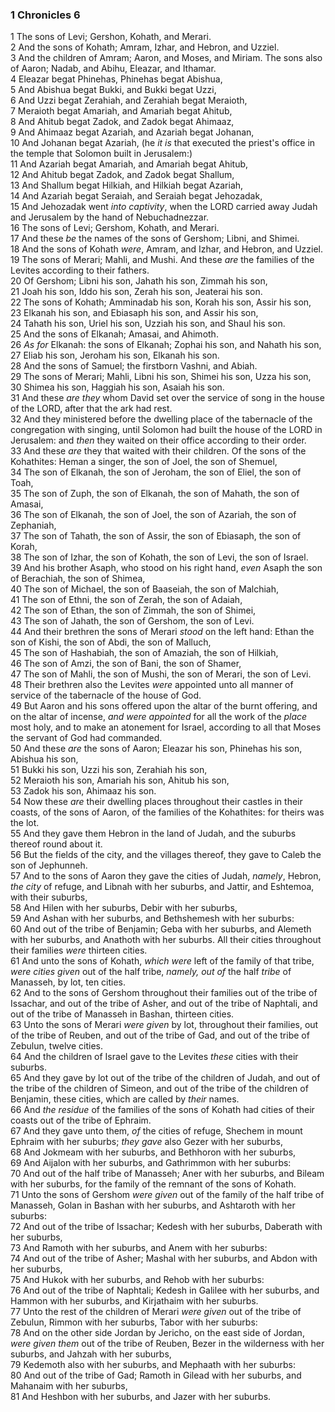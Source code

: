 ### 1 Chronicles 6

1 The sons of Levi; Gershon, Kohath, and Merari.  
2 And the sons of Kohath; Amram, Izhar, and Hebron, and Uzziel.  
3 And the children of Amram; Aaron, and Moses, and Miriam. The sons also of Aaron; Nadab, and Abihu, Eleazar, and Ithamar.  
4 Eleazar begat Phinehas, Phinehas begat Abishua,  
5 And Abishua begat Bukki, and Bukki begat Uzzi,  
6 And Uzzi begat Zerahiah, and Zerahiah begat Meraioth,  
7 Meraioth begat Amariah, and Amariah begat Ahitub,  
8 And Ahitub begat Zadok, and Zadok begat Ahimaaz,  
9 And Ahimaaz begat Azariah, and Azariah begat Johanan,  
10 And Johanan begat Azariah, (he *it is* that executed the priest's office in the temple that Solomon built in Jerusalem:)  
11 And Azariah begat Amariah, and Amariah begat Ahitub,  
12 And Ahitub begat Zadok, and Zadok begat Shallum,  
13 And Shallum begat Hilkiah, and Hilkiah begat Azariah,  
14 And Azariah begat Seraiah, and Seraiah begat Jehozadak,  
15 And Jehozadak went *into captivity*, when the LORD carried away Judah and Jerusalem by the hand of Nebuchadnezzar.  
16 The sons of Levi; Gershom, Kohath, and Merari.  
17 And these *be* the names of the sons of Gershom; Libni, and Shimei.  
18 And the sons of Kohath *were*, Amram, and Izhar, and Hebron, and Uzziel.  
19 The sons of Merari; Mahli, and Mushi. And these *are* the families of the Levites according to their fathers.  
20 Of Gershom; Libni his son, Jahath his son, Zimmah his son,  
21 Joah his son, Iddo his son, Zerah his son, Jeaterai his son.  
22 The sons of Kohath; Amminadab his son, Korah his son, Assir his son,  
23 Elkanah his son, and Ebiasaph his son, and Assir his son,  
24 Tahath his son, Uriel his son, Uzziah his son, and Shaul his son.  
25 And the sons of Elkanah; Amasai, and Ahimoth.  
26 *As for* Elkanah: the sons of Elkanah; Zophai his son, and Nahath his son,  
27 Eliab his son, Jeroham his son, Elkanah his son.  
28 And the sons of Samuel; the firstborn Vashni, and Abiah.  
29 The sons of Merari; Mahli, Libni his son, Shimei his son, Uzza his son,  
30 Shimea his son, Haggiah his son, Asaiah his son.  
31 And these *are they* whom David set over the service of song in the house of the LORD, after that the ark had rest.  
32 And they ministered before the dwelling place of the tabernacle of the congregation with singing, until Solomon had built the house of the LORD in Jerusalem: and *then* they waited on their office according to their order.  
33 And these *are* they that waited with their children. Of the sons of the Kohathites: Heman a singer, the son of Joel, the son of Shemuel,  
34 The son of Elkanah, the son of Jeroham, the son of Eliel, the son of Toah,  
35 The son of Zuph, the son of Elkanah, the son of Mahath, the son of Amasai,  
36 The son of Elkanah, the son of Joel, the son of Azariah, the son of Zephaniah,  
37 The son of Tahath, the son of Assir, the son of Ebiasaph, the son of Korah,  
38 The son of Izhar, the son of Kohath, the son of Levi, the son of Israel.  
39 And his brother Asaph, who stood on his right hand, *even* Asaph the son of Berachiah, the son of Shimea,  
40 The son of Michael, the son of Baaseiah, the son of Malchiah,  
41 The son of Ethni, the son of Zerah, the son of Adaiah,  
42 The son of Ethan, the son of Zimmah, the son of Shimei,  
43 The son of Jahath, the son of Gershom, the son of Levi.  
44 And their brethren the sons of Merari *stood* on the left hand: Ethan the son of Kishi, the son of Abdi, the son of Malluch,  
45 The son of Hashabiah, the son of Amaziah, the son of Hilkiah,  
46 The son of Amzi, the son of Bani, the son of Shamer,  
47 The son of Mahli, the son of Mushi, the son of Merari, the son of Levi.  
48 Their brethren also the Levites *were* appointed unto all manner of service of the tabernacle of the house of God.  
49 But Aaron and his sons offered upon the altar of the burnt offering, and on the altar of incense, *and were appointed* for all the work of the *place* most holy, and to make an atonement for Israel, according to all that Moses the servant of God had commanded.  
50 And these *are* the sons of Aaron; Eleazar his son, Phinehas his son, Abishua his son,  
51 Bukki his son, Uzzi his son, Zerahiah his son,  
52 Meraioth his son, Amariah his son, Ahitub his son,  
53 Zadok his son, Ahimaaz his son.  
54 Now these *are* their dwelling places throughout their castles in their coasts, of the sons of Aaron, of the families of the Kohathites: for theirs was the lot.  
55 And they gave them Hebron in the land of Judah, and the suburbs thereof round about it.  
56 But the fields of the city, and the villages thereof, they gave to Caleb the son of Jephunneh.  
57 And to the sons of Aaron they gave the cities of Judah, *namely*, Hebron, *the city* of refuge, and Libnah with her suburbs, and Jattir, and Eshtemoa, with their suburbs,  
58 And Hilen with her suburbs, Debir with her suburbs,  
59 And Ashan with her suburbs, and Bethshemesh with her suburbs:  
60 And out of the tribe of Benjamin; Geba with her suburbs, and Alemeth with her suburbs, and Anathoth with her suburbs. All their cities throughout their families *were* thirteen cities.  
61 And unto the sons of Kohath, *which were* left of the family of that tribe, *were cities given* out of the half tribe, *namely, out of* the half *tribe* of Manasseh, by lot, ten cities.  
62 And to the sons of Gershom throughout their families out of the tribe of Issachar, and out of the tribe of Asher, and out of the tribe of Naphtali, and out of the tribe of Manasseh in Bashan, thirteen cities.  
63 Unto the sons of Merari *were given* by lot, throughout their families, out of the tribe of Reuben, and out of the tribe of Gad, and out of the tribe of Zebulun, twelve cities.  
64 And the children of Israel gave to the Levites *these* cities with their suburbs.  
65 And they gave by lot out of the tribe of the children of Judah, and out of the tribe of the children of Simeon, and out of the tribe of the children of Benjamin, these cities, which are called by *their* names.  
66 And *the residue* of the families of the sons of Kohath had cities of their coasts out of the tribe of Ephraim.  
67 And they gave unto them, *of* the cities of refuge, Shechem in mount Ephraim with her suburbs; *they gave* also Gezer with her suburbs,  
68 And Jokmeam with her suburbs, and Bethhoron with her suburbs,  
69 And Aijalon with her suburbs, and Gathrimmon with her suburbs:  
70 And out of the half tribe of Manasseh; Aner with her suburbs, and Bileam with her suburbs, for the family of the remnant of the sons of Kohath.  
71 Unto the sons of Gershom *were given* out of the family of the half tribe of Manasseh, Golan in Bashan with her suburbs, and Ashtaroth with her suburbs:  
72 And out of the tribe of Issachar; Kedesh with her suburbs, Daberath with her suburbs,  
73 And Ramoth with her suburbs, and Anem with her suburbs:  
74 And out of the tribe of Asher; Mashal with her suburbs, and Abdon with her suburbs,  
75 And Hukok with her suburbs, and Rehob with her suburbs:  
76 And out of the tribe of Naphtali; Kedesh in Galilee with her suburbs, and Hammon with her suburbs, and Kirjathaim with her suburbs.  
77 Unto the rest of the children of Merari *were given* out of the tribe of Zebulun, Rimmon with her suburbs, Tabor with her suburbs:  
78 And on the other side Jordan by Jericho, on the east side of Jordan, *were given them* out of the tribe of Reuben, Bezer in the wilderness with her suburbs, and Jahzah with her suburbs,  
79 Kedemoth also with her suburbs, and Mephaath with her suburbs:  
80 And out of the tribe of Gad; Ramoth in Gilead with her suburbs, and Mahanaim with her suburbs,  
81 And Heshbon with her suburbs, and Jazer with her suburbs.  
